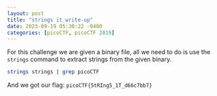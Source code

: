 ```yaml
---
layout: post
title: "strings it write-up"
date: 2023-09-19 05:30:22 -0400
categories: [picoCTF, picoCTF 2019]
---
```


For this challenge we are given a binary file, all we need to do is use the
`strings` command to extract strings from the given binary.

```bash
strings strings | grep picoCTF
```

And we got our flag: `picoCTF{5tRIng5_1T_d66c7bb7}`
